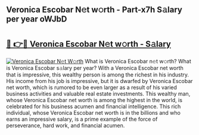 ## Veronica Escobar N𝚎t w𝚘rth - Part-x7h S𝚊lary per year oWJbD

# <h2><a href="http://gc418at.nevu.top/?p=Veronica+Escobar">🔗 👉🔴 Veronica Escobar N𝚎t w𝚘rth - S𝚊lary</a></h2>

[![Veronica Escobar N𝚎t W𝚘rth](https://i.imgur.com/Oavwk0R.jpeg)](http://gc418at.nevu.top/?p=Veronica+Escobar)
What is Veronica Escobar n𝚎t w𝚘rth? What is Veronica Escobar s𝚊lary per year?
With a Veronica Escobar net worth that is impressive, this wealthy person is among the richest in his industry. His income from his job is impressive, but it is dwarfed by Veronica Escobar net worth, which is rumored to be even larger as a result of his varied business activities and valuable real estate investments. This wealthy man, whose Veronica Escobar net worth is among the highest in the world, is celebrated for his business acumen and financial intelligence. This rich individual, whose Veronica Escobar net worth is in the billions and who earns an impressive salary, is a prime example of the force of perseverance, hard work, and financial acumen.
